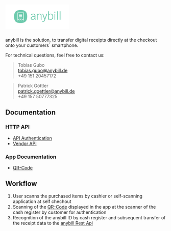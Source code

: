 # <img id="logo" src="./Assets/logo.svg" width="200" alt="anybill logo"/>

anybill is the solution, to transfer digital receipts directly at the checkout onto your customers´ smartphone.<br>

For technical questions, feel free to contact us:<br>

> Tobias Gubo<br>
> tobias.gubo@anybill.de<br>
> +49 151 20457172<br>

> Patrick Göttler<br>
> patrick.goettler@anybill.de<br>
> +49 157 50777325<br>

## Documentation
### HTTP API

- [API Authentication](./api_authentication.md)
- [Vendor API](./api_vendor.md)

### App Documentation

- [QR-Code](./app_qr.md)

## Workflow

1. User scanns the purchased items by cashier or self-scanning application at self chechout
2. Scanning of the [QR-Code](./app_qr.md) displayed in the app at the scanner of the cash register by customer for authentication
3. Recognition of the anybill ID by cash register and subsequent transfer of the receipt data to the [anybill Rest Api](./api_vendor.md)
